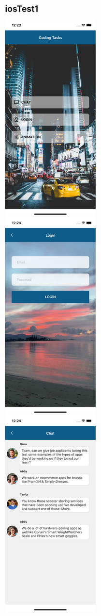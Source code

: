 # iosTest1

<p float="left">
  <img src="https://github.com/unicab369/iosTest1/blob/main/demoImages/Simulator%20Screen%20Shot%20-%20iPhone%2011%20-%202021-12-10%20at%2000.23.07.png?raw=true" width="300">
  <img src="https://github.com/unicab369/iosTest1/blob/main/demoImages/Simulator%20Screen%20Shot%20-%20iPhone%2011%20-%202021-12-10%20at%2000.24.54.png?raw=true" width="300">
  <img src="https://github.com/unicab369/iosTest1/blob/main/demoImages/Simulator%20Screen%20Shot%20-%20iPhone%2011%20-%202021-12-10%20at%2000.24.40.png" width="300">
</p>
